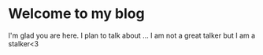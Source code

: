 # Welcome to my blog

I'm glad you are here. I plan to talk about ...
I am not a great  talker but I am a stalker<3

